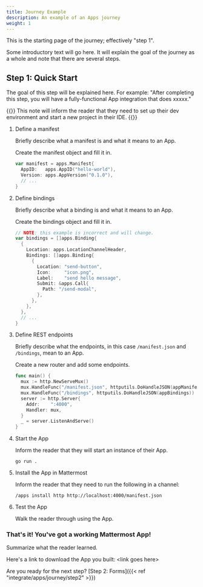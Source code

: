 ```yaml
---
title: Journey Example
description: An example of an Apps journey
weight: 1
---
```


This is the starting page of the journey; effectively "step 1".<br/>

Some introductory text will go here. It will explain the goal of the journey as a whole and note that there are several steps.

## Step 1: Quick Start

The goal of this step will be explained here. For example: "After completing this step, you will have a fully-functional App integration that does xxxxx."

{{<note>}}
This note will inform the reader that they need to set up their dev environment and start a new project in their IDE.
{{</note>}}
<br/>

1. Define a manifest

    Briefly describe what a manifest is and what it means to an App.
    
    Create the manifest object and fill it in.
    
    ```go
    var manifest = apps.Manifest{
      AppID:   apps.AppID("hello-world"),
      Version: apps.AppVersion("0.1.0"),
      // ...
    }
    ```

2. Define bindings

    Briefly describe what a binding is and what it means to an App.
    
    Create the bindings object and fill it in.
    
    ```go
   // NOTE: this example is incorrect and will change.
    var bindings = []apps.Binding{
      {
        Location: apps.LocationChannelHeader,
        Bindings: []apps.Binding{
          {
            Location: "send-button",
            Icon:     "icon.png",
            Label:    "send hello message",
            Submit: &apps.Call{
              Path: "/send-modal",
            },
          },
        },
      },
      // ...
    }
    ```

3. Define REST endpoints

    Briefly describe what the endpoints, in this case `/manifest.json` and `/bindings`, mean to an App.

    Create a new router and add some endpoints.

    ```go
    func main() {
      mux := http.NewServeMux()
      mux.HandleFunc("/manifest.json", httputils.DoHandleJSON(appManifest))
      mux.HandleFunc("/bindings", httputils.DoHandleJSON(appBindings))
      server := http.Server{
        Addr:    ":4000",
        Handler: mux,
      }
      _ = server.ListenAndServe()
    }
    ```
   
4. Start the App

    Inform the reader that they will start an instance of their App.

    ```shell
    go run .
    ```
   
5. Install the App in Mattermost

    Inform the reader that they need to run the following in a channel:

    ```
    /apps install http http://localhost:4000/manifest.json
    ```
   
6. Test the App

    Walk the reader through using the App.


### That's it! You've got a working Mattermost App!

Summarize what the reader learned.

Here's a link to download the App you built: &lt;link goes here&gt;

Are you ready for the next step? [Step 2: Forms]({{< ref "integrate/apps/journey/step2" >}})
